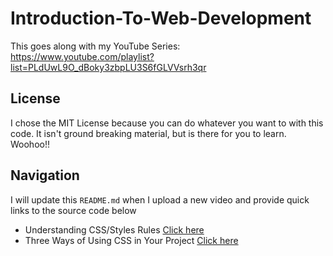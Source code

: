 # Introduction-To-Web-Development
This goes along with my YouTube Series: https://www.youtube.com/playlist?list=PLdUwL9O_dBoky3zbpLU3S6fGLVVsrh3qr

## License
I chose the MIT License because you can do whatever you want to with this code. It isn't ground breaking material, but is there for you to learn. Woohoo!!

## Navigation
I will update this `README.md` when I upload a new video and provide quick links to the source code below
* Understanding CSS/Styles Rules [Click here](https://github.com/FOD17/Introduction-To-Web-Development/tree/main/Understanding%20CSS%20and%20Style%20Rules)
* Three Ways of Using CSS in Your Project [Click here](https://github.com/FOD17/Introduction-To-Web-Development/tree/main/Three%20Ways%20of%20Using%20CSS%20in%20Your%20Project)
